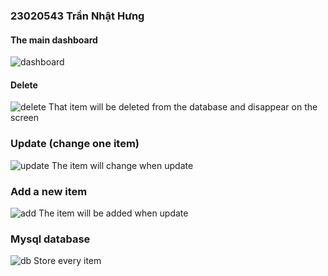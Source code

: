 ### 23020543 Trần Nhật Hưng
#### The main dashboard
![dashboard](https://github.com/user-attachments/assets/55f729ea-1ed8-4eff-980b-4643387e6f1d)
#### Delete
![delete](https://github.com/user-attachments/assets/49e53c13-4b52-460f-8de8-d6d0e63410e0)
That item will be deleted from the database and disappear on the screen
### Update (change one item)
![update](https://github.com/user-attachments/assets/3261cb53-d7f7-4bdb-8e3a-d8d17eaab999)
The item will change when update
### Add a new item
![add](https://github.com/user-attachments/assets/92a9c643-807b-4202-a64e-56b5a1cf1f47)
The item will be added when update
### Mysql database
![db](https://github.com/user-attachments/assets/7be73f4b-0655-4bb4-beb9-8fe55232837f)
Store every item

